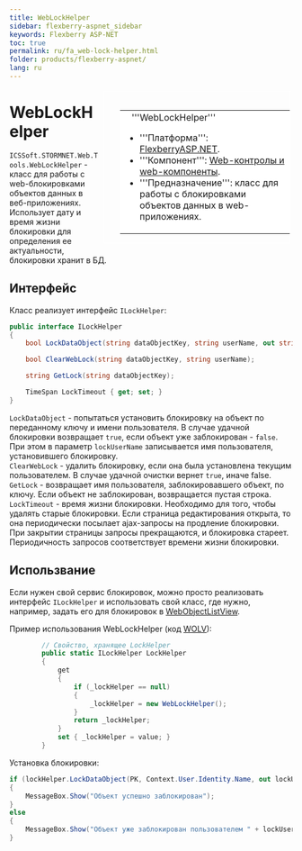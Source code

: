 ```yaml
---
title: WebLockHelper
sidebar: flexberry-aspnet_sidebar
keywords: Flexberry ASP-NET
toc: true
permalink: ru/fa_web-lock-helper.html
folder: products/flexberry-aspnet/
lang: ru
---
```


<div style="margin:5px; padding-left:28px; float:right; width:60%; outline:1px solid white;">
<br>
<table border="0" width="100%" bgcolor="#6495ED">
<tbody><tr><td bgcolor="#FFFFFF">
&nbsp;&nbsp;&nbsp;'''WebLockHelper'''

* '''Платформа''': [FlexberryASP.NET](flexberry-a-s-p-n-e-t.html).
* '''Компонент''': [Web-контролы и web-компоненты](web-controls.html).
* '''Предназначение''': класс для работы с блокировками объектов данных в web-приложениях.

</td>
</tr></tbody></table></a>
</div>

# WebLockHelper
`ICSSoft.STORMNET.Web.Tools.WebLockHelper` - класс для работы с web-блокировками объектов данных в веб-приложениях. Использует дату и время жизни блокировки для определения ее актуальности, блокировки хранит в БД.

## Интерфейс
Класс реализует интерфейс `ILockHelper`:
```cs
public interface ILockHelper
{
    bool LockDataObject(string dataObjectKey, string userName, out string lockUserName);

    bool ClearWebLock(string dataObjectKey, string userName);

    string GetLock(string dataObjectKey);

    TimeSpan LockTimeout { get; set; }
}
```
`LockDataObject` - попытаться установить блокировку на объект по переданному ключу и имени пользователя. В случае удачной блокировки возвращает `true`, если объект уже заблокирован - `false`. При этом в параметр `lockUserName` записывается имя пользователя, установившего блокировку.<br>
`ClearWebLock` - удалить блокировку, если она была установлена текущим пользователем. В случае удачной очистки вернет `true`, иначе false.<br>
`GetLock` - возвращает имя пользователя, заблокировавшего объект, по ключу. Если объект не заблокирован, возвращается пустая строка.<br>
`LockTimeout` - время жизни блокировки. Необходимо для того, чтобы удалять старые блокировки. Если страница редактирования открыта, то она периодически посылает ajax-запросы на продление блокировки. При закрытии страницы запросы прекращаются, и блокировка стареет. Периодичность запросов соответствует времени жизни блокировки.<br>

## Использвание
Если нужен свой сервис блокировок, можно просто реализовать интерфейс `ILockHelper` и использовать свой класс, где нужно, например, задать его для блокировок в [WebObjectListView](web-object-list-view.html). 

Пример использования WebLockHelper (код [WOLV](web-object-list-view.html)):
```cs
        // Свойство, хранящее LockHelper
        public static ILockHelper LockHelper
        {
            get
            {
                if (_lockHelper == null)
                {
                    _lockHelper = new WebLockHelper();
                }
                return _lockHelper;
            }
            set { _lockHelper = value; }
        }
```
Установка блокировки:
```cs
if (lockHelper.LockDataObject(PK, Context.User.Identity.Name, out lockUserName))
{
    MessageBox.Show("Объект успешно заблокирован");
} 
else
{
    MessageBox.Show("Объект уже заблокирован пользователем " + lockUserName);
}
```
 

